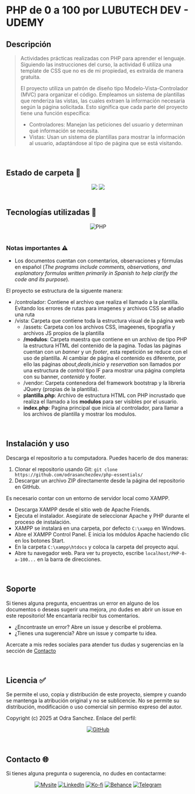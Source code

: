 # PHP de 0 a 100 por LUBUTECH DEV - UDEMY

## Descripción
> Actividades prácticas realizadas con PHP para aprender el lenguaje. Siguiendo las instrucciones del curso, la actividad 6 utiliza una template de CSS que no es de mi propiedad, es extraída de manera gratuita. 
>
> El proyecto utiliza un patrón de diseño tipo Modelo-Vista-Controlador (MVC) para organizar el código. Empleamos un sistema de plantillas que renderiza las vistas, las cuales extraen la información necesaria según la página solicitada. Esto significa que cada parte del proyecto tiene una función específica:
>
> * Controladores: Manejan las peticiones del usuario y determinan qué información se necesita.
> * Vistas: Usan un sistema de plantillas para mostrar la información al usuario, adaptándose al tipo de página que se está visitando.
<br>

## Estado de carpeta 📂
<div align="center" style="display: inline_block">
<img src="https://img.shields.io/badge/Avnace-100%25-7389A6?style=for-the-badge" />
<img src="https://img.shields.io/badge/Version-1.0-7389A6?style=for-the-badge" />
</div>
<br>

## Tecnologías utilizadas 🔨
<div align="center" style="display: inline_block">
<img alt="PHP" src="https://img.shields.io/badge/PHP-777BB4?style=for-the-badge" />
</div>
<br>

### Notas importantes ⚠
  - Los documentos cuentan con comentarios, observaciones y fórmulas en español (*The programs include comments, observations, and explanatory formulas written primarily in Spanish to help clarify the code and its purpose*).

El proyecto se estructura de la siguente manera:
  - /controlador: Contiene el archivo que realiza el llamado a la plantilla. Evitando los errores de rutas para imagenes y archivos CSS se añadio una ruta
  - /vista: Carpeta que contiene toda la estructura visual de la página web
     - /assets: Carpeta con los archivos CSS, imageenes, tipografía y archivos JS propios de la plantilla
     - **/modulos**: Carpeta maestra que contiene en un archivo de tipo PHP la estructura HTML del contenido de la pagina. Todas las páginas cuentan con un _banner_ y un _footer_, esta repetición se reduce con el uso de plantilla. Al cambiar de página el contenido es diferente, por ello las páginas _about_,_deals_,_inicio_ y _reservation_ son llamados por una estructura de control tipo IF para mostrar una página completa con su banner, _contenido_ y footer.
     - /vendor: Carpeta contenedora del framework bootstrap y la libreria JQuery (propias de la plantilla).
     - **plantilla.php**: Archivo de estructura HTML con PHP incrustado que realiza el llamado a los **modulos** para ser visibles por el usuario.
     - **index.php**: Pagina principal que inicia al controlador, para llamar a los archivos de plantilla y mostrar los modulos.
<br>

## Instalación y uso
Descarga el repositorio a tu computadora. Puedes hacerlo de dos maneras:
1. Clonar el repositorio usando Git:
`git clone https://github.com/odrasanchezdev/php-essentials/`
2. Descargar un archivo ZIP directamente desde la página del repositorio en GitHub.

Es necesario contar con un entorno de servidor local como XAMPP.
  * Descarga XAMPP desde el sitio web de Apache Friends.
  * Ejecuta el instalador. Asegúrate de seleccionar Apache y PHP durante el proceso de instalación.
  * XAMPP se instalará en una carpeta, por defecto `C:\xampp` en Windows.
  * Abre el XAMPP Control Panel. E inicia los módulos Apache haciendo clic en los botones Start.
  * En la carpeta `C:\xampp\htdocs` y coloca la carpeta del proyecto aquí. 
  * Abre tu navegador web. Para ver tu proyecto, escribe `localhost/PHP-0-a-100...` en la barra de direcciones.

<br>

## Soporte
Si tienes alguna pregunta, encuentras un error en alguno de los documentos o deseas sugerir una mejora, ¡no dudes en abrir un issue en este repositorio! Me encantaría recibir tus comentarios.

* ¿Encontraste un error? Abre un issue y describe el problema.
* ¿Tienes una sugerencia? Abre un issue y comparte tu idea.

Acercate a mis redes sociales para atender tus dudas y sugerencias en la sección de [Contacto](#contacto-)

<br>

## Licencia ✅
Se permite el uso, copia y distribución de este proyecto, siempre y cuando se mantenga la atribución original y no se sublicencie. No se permite su distribución, modificación o uso comercial sin permiso expreso del autor.

Copyright (c) 2025 at Odra Sanchez. Enlace del perfil:
<div align="center" style="display: inline_block">
  
<a href="https://github.com/odrasanchezdev">![GitHub](https://img.shields.io/badge/GitHub-100000?style=for-the-badge&logo=github&logoColor=white)</a>
</div>

<br>

## Contacto 🌐
Si tienes alguna pregunta o sugerencia, no dudes en contactarme:
<div align="center" style="display: inline_block;">
  
 <a href="https://odrasanchezdev.super.site/">![Mysite](https://img.shields.io/badge/servicios-071739?style=for-the-badge)</a>
 <a href="https://www.linkedin.com/in/odrasanchez/">![LinkedIn](https://img.shields.io/badge/-LinkedIn-004e89?style=for-the-badge)</a>
 <a href="https://ko-fi.com/odrasanchez">![Ko-fi](https://img.shields.io/badge/-Ko--fi-F16061?style=for-the-badge)</a>
 <a href="https://www.behance.net/odrasanchezdev">![Behance](https://img.shields.io/badge/-B&emacr;hance-1982c4?style=for-the-badge)</a>
 <a href="https://t.me/odrasanchezdev">![Telegram](https://img.shields.io/badge/-Telegram-219ebc?style=for-the-badge)</a>
 
</div>
